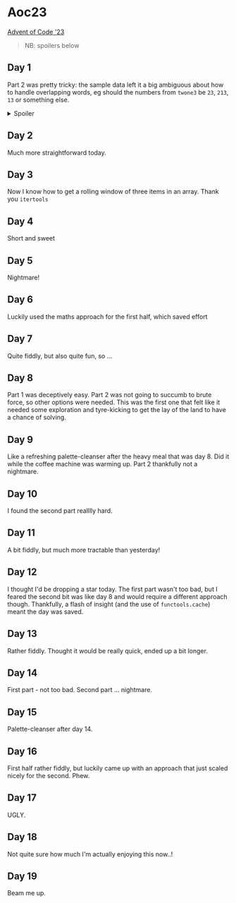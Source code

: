 # Aoc23
[Advent of Code '23](https://adventofcode.com/2023)

> NB: spoilers below

## Day 1

Part 2 was pretty tricky: the sample data left it a big ambiguous about how to handle overlapping words, 
eg should the numbers from `twone3` be `23`, `213`, `13` or something else.

<details>
  <summary>Spoiler</summary>
  
  My initial guess was wrong - overlapping words are all counted.
</details>

## Day 2

Much more straightforward today. 

## Day 3

Now I know how to get a rolling window of three items in an array. Thank you `itertools`

## Day 4

Short and sweet

## Day 5

Nightmare!

## Day 6

Luckily used the maths approach for the first half, which saved effort

## Day 7

Quite fiddly, but also quite fun, so ...

## Day 8

Part 1 was deceptively easy. Part 2 was not going to succumb to brute force, 
so other options were needed. This was the first one that felt like it needed
some exploration and tyre-kicking to get the lay of the land to have a chance
of solving.

## Day 9

Like a refreshing palette-cleanser after the heavy meal that was day 8. Did it
while the coffee machine was warming up. Part 2 thankfully not a nightmare.

## Day 10

I found the second part realllly hard. 

## Day 11

A bit fiddly, but much more tractable than yesterday!

## Day 12

I thought I'd be dropping a star today. The first part wasn't too bad, but I
feared the second bit was like day 8 and would require a different approach
though. Thankfully, a flash of insight (and the use of `functools.cache`) meant
the day was saved.

## Day 13

Rather fiddly. Thought it would be really quick, ended up a bit longer. 

## Day 14

First part - not too bad. Second part ... nightmare.

## Day 15

Palette-cleanser after day 14.

## Day 16

First half rather fiddly, but luckily came up with an approach that just scaled
nicely for the second. Phew.

## Day 17

UGLY. 

## Day 18

Not quite sure how much I'm actually enjoying this now..!

## Day 19

Beam me up.